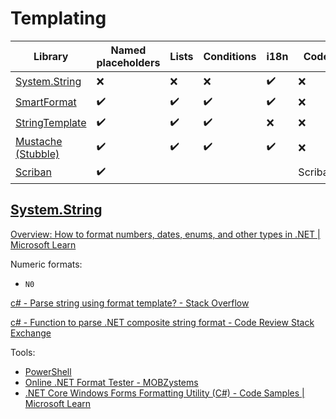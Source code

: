# Templating
Library | Named placeholders | Lists | Conditions | i18n | Code
--- | --- | --- | --- | --- | ---
[System.String](https://docs.microsoft.com/en-us/dotnet/api/system.string.format) | ❌ | ❌ | ❌ | ✔️ | ❌
[SmartFormat](https://github.com/axuno/SmartFormat) | ✔️ | ✔️ | ✔️ | ✔️ | ❌
[StringTemplate](https://www.stringtemplate.org/) | ✔️ | ✔️ | ✔️ | ❌ | ❌
[Mustache (Stubble)](https://github.com/StubbleOrg/Stubble) | ✔️ | ✔️ | ✔️ | ✔️ | ❌
[Scriban](https://github.com/scriban/scriban) | ✔️ | | | | Scriban

## [System.String](https://docs.microsoft.com/en-us/dotnet/api/system.string.format)
[Overview: How to format numbers, dates, enums, and other types in .NET | Microsoft Learn](https://learn.microsoft.com/en-us/dotnet/standard/base-types/formatting-types)

Numeric formats:
- `N0`

[c# - Parse string using format template? - Stack Overflow](https://stackoverflow.com/questions/5346158/parse-string-using-format-template)

[c# - Function to parse .NET composite string format - Code Review Stack Exchange](https://codereview.stackexchange.com/questions/215417/function-to-parse-net-composite-string-format)

Tools:
- [PowerShell](../../Languages/PowerShell/Strings.md#formatting)
- [Online .NET Format Tester - MOBZystems](https://www.mobzystems.com/online/format-tester/)
- [.NET Core Windows Forms Formatting Utility (C#) - Code Samples | Microsoft Learn](https://learn.microsoft.com/en-us/samples/dotnet/samples/windowsforms-formatting-utility-cs/)